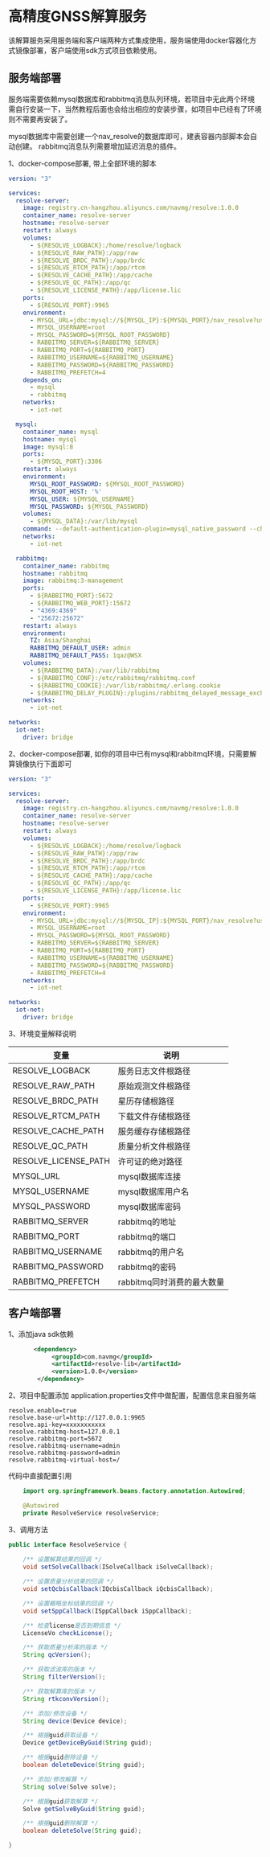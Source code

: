 # 高精度GNSS解算服务

该解算服务采用服务端和客户端两种方式集成使用，服务端使用docker容器化方式镜像部署，客户端使用sdk方式项目依赖使用。

## 服务端部署

服务端需要依赖mysql数据库和rabbitmq消息队列环境，若项目中无此两个环境需自行安装一下，当然教程后面也会给出相应的安装步骤，如项目中已经有了环境则不需要再安装了。

mysql数据库中需要创建一个nav_resolve的数据库即可，建表容器内部脚本会自动创建。
rabbitmq消息队列需要增加延迟消息的插件。

1、docker-compose部署, 带上全部环境的脚本
```yaml
version: "3"

services:
  resolve-server:
    image: registry.cn-hangzhou.aliyuncs.com/navmg/resolve:1.0.0
    container_name: resolve-server
    hostname: resolve-server
    restart: always
    volumes:
      - ${RESOLVE_LOGBACK}:/home/resolve/logback
      - ${RESOLVE_RAW_PATH}:/app/raw
      - ${RESOLVE_BRDC_PATH}:/app/brdc
      - ${RESOLVE_RTCM_PATH}:/app/rtcm
      - ${RESOLVE_CACHE_PATH}:/app/cache
      - ${RESOLVE_QC_PATH}:/app/qc
      - ${RESOLVE_LICENSE_PATH}:/app/license.lic
    ports:
      - ${RESOLVE_PORT}:9965
    environment:
      - MYSQL_URL=jdbc:mysql://${MYSQL_IP}:${MYSQL_PORT}/nav_resolve?useSSL=false&characterEncoding=utf-8&useTimezone=true&serverTimezone=GMT%2B8&allowPublicKeyRetrieval=true
      - MYSQL_USERNAME=root
      - MYSQL_PASSWORD=${MYSQL_ROOT_PASSWORD}
      - RABBITMQ_SERVER=${RABBITMQ_SERVER}
      - RABBITMQ_PORT=${RABBITMQ_PORT}
      - RABBITMQ_USERNAME=${RABBITMQ_USERNAME}
      - RABBITMQ_PASSWORD=${RABBITMQ_PASSWORD}
      - RABBITMQ_PREFETCH=4
    depends_on:
      - mysql
      - rabbitmq
    networks:
      - iot-net

  mysql:
    container_name: mysql
    hostname: mysql
    image: mysql:8
    ports:
      - ${MYSQL_PORT}:3306
    restart: always
    environment:
      MYSQL_ROOT_PASSWORD: ${MYSQL_ROOT_PASSWORD}
      MYSQL_ROOT_HOST: '%'
      MYSQL_USER: ${MYSQL_USERNAME}
      MYSQL_PASSWORD: ${MYSQL_PASSWORD}
    volumes:
      - ${MYSQL_DATA}:/var/lib/mysql
    command: --default-authentication-plugin=mysql_native_password --character-set-server=utf8mb4 --collation-server=utf8mb4_general_ci --default-time-zone='+8:00' --max_connections=1000 --innodb_lock_wait_timeout=500
    networks:
      - iot-net

  rabbitmq:
    container_name: rabbitmq
    hostname: rabbitmq
    image: rabbitmq:3-management
    ports:
      - ${RABBITMQ_PORT}:5672
      - ${RABBITMQ_WEB_PORT}:15672
      - "4369:4369"
      - "25672:25672"
    restart: always
    environment:
      TZ: Asia/Shanghai
      RABBITMQ_DEFAULT_USER: admin
      RABBITMQ_DEFAULT_PASS: 1qaz@WSX
    volumes:
      - ${RABBITMQ_DATA}:/var/lib/rabbitmq
      - ${RABBITMQ_CONF}:/etc/rabbitmq/rabbitmq.conf
      - ${RABBITMQ_COOKIE}:/var/lib/rabbitmq/.erlang.cookie
      - ${RABBITMQ_DELAY_PLUGIN}:/plugins/rabbitmq_delayed_message_exchange-3.11.1.ez
    networks:
      - iot-net

networks:
  iot-net:
    driver: bridge
```

2、docker-compose部署, 如你的项目中已有mysql和rabbitmq环境，只需要解算镜像执行下面即可
```yaml
version: "3"

services:
  resolve-server:
    image: registry.cn-hangzhou.aliyuncs.com/navmg/resolve:1.0.0
    container_name: resolve-server
    hostname: resolve-server
    restart: always
    volumes:
      - ${RESOLVE_LOGBACK}:/home/resolve/logback
      - ${RESOLVE_RAW_PATH}:/app/raw
      - ${RESOLVE_BRDC_PATH}:/app/brdc
      - ${RESOLVE_RTCM_PATH}:/app/rtcm
      - ${RESOLVE_CACHE_PATH}:/app/cache
      - ${RESOLVE_QC_PATH}:/app/qc
      - ${RESOLVE_LICENSE_PATH}:/app/license.lic
    ports:
      - ${RESOLVE_PORT}:9965
    environment:
      - MYSQL_URL=jdbc:mysql://${MYSQL_IP}:${MYSQL_PORT}/nav_resolve?useSSL=false&characterEncoding=utf-8&useTimezone=true&serverTimezone=GMT%2B8&allowPublicKeyRetrieval=true
      - MYSQL_USERNAME=root
      - MYSQL_PASSWORD=${MYSQL_ROOT_PASSWORD}
      - RABBITMQ_SERVER=${RABBITMQ_SERVER}
      - RABBITMQ_PORT=${RABBITMQ_PORT}
      - RABBITMQ_USERNAME=${RABBITMQ_USERNAME}
      - RABBITMQ_PASSWORD=${RABBITMQ_PASSWORD}
      - RABBITMQ_PREFETCH=4
    networks:
      - iot-net

networks:
  iot-net:
    driver: bridge
```

3、环境变量解释说明

| **变量**  | **说明**            |
|---------|-------------------|
| RESOLVE_LOGBACK    | 服务日志文件根路径         |
| RESOLVE_RAW_PATH | 原始观测文件根路径         |
| RESOLVE_BRDC_PATH | 星历存储根路径           |
| RESOLVE_RTCM_PATH | 下载文件存储根路径         |
| RESOLVE_CACHE_PATH | 服务缓存存储根路径         |
| RESOLVE_QC_PATH | 质量分析文件根路径         |
| RESOLVE_LICENSE_PATH | 许可证的绝对路径          |
| MYSQL_URL | mysql数据库连接        |
| MYSQL_USERNAME | mysql数据库用户名       |
| MYSQL_PASSWORD | mysql数据库密码        |
| RABBITMQ_SERVER | rabbitmq的地址       |
| RABBITMQ_PORT | rabbitmq的端口       |
| RABBITMQ_USERNAME | rabbitmq的用户名      |
| RABBITMQ_PASSWORD | rabbitmq的密码       |
| RABBITMQ_PREFETCH | rabbitmq同时消费的最大数量 |

## 客户端部署

1、添加java sdk依赖
```xml
       <dependency>
            <groupId>com.navmg</groupId>
            <artifactId>resolve-lib</artifactId>
            <version>1.0.0</version>
        </dependency>
```

2、项目中配置添加
application.properties文件中做配置，配置信息来自服务端
```properties
resolve.enable=true
resolve.base-url=http://127.0.0.1:9965
resolve.api-key=xxxxxxxxxxx
resolve.rabbitmq-host=127.0.0.1
resolve.rabbitmq-port=5672
resolve.rabbitmq-username=admin
resolve.rabbitmq-password=admin
resolve.rabbitmq-virtual-host=/
```

代码中直接配置引用
```java
    import org.springframework.beans.factory.annotation.Autowired;

    @Autowired
    private ResolveService resolveService;

```

3、调用方法
```java
public interface ResolveService {
    
    /** 设置解算结果的回调 */
    void setSolveCallback(ISolveCallback iSolveCallback);

    /** 设置质量分析结果的回调 */
    void setQcbisCallback(IQcbisCallback iQcbisCallback);

    /** 设置概略坐标结果的回调 */
    void setSppCallback(ISppCallback iSppCallback);

    /** 检查license是否到期信息 */
    LicenseVo checkLicense();

    /** 获取质量分析库的版本 */
    String qcVersion();

    /** 获取滤波库的版本 */
    String filterVersion();

    /** 获取解算库的版本 */
    String rtkconvVersion();

    /** 添加/修改设备 */
    String device(Device device);

    /** 根据guid获取设备 */
    Device getDeviceByGuid(String guid);

    /** 根据guid删除设备 */
    boolean deleteDevice(String guid);

    /** 添加/修改解算 */
    String solve(Solve solve);

    /** 根据guid获取解算 */
    Solve getSolveByGuid(String guid);

    /** 根据guid删除解算 */
    boolean deleteSolve(String guid);

}

```
